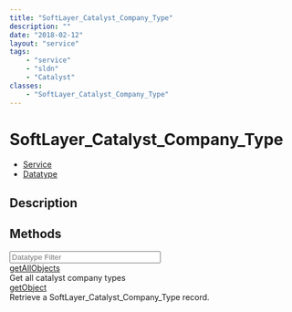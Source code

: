 ```yaml
---
title: "SoftLayer_Catalyst_Company_Type"
description: ""
date: "2018-02-12"
layout: "service"
tags:
    - "service"
    - "sldn"
    - "Catalyst"
classes:
    - "SoftLayer_Catalyst_Company_Type"
---
```

# SoftLayer_Catalyst_Company_Type
<div id='service-datatype'>
    <ul id='sldn-reference-tabs'>
    <li id='service'> <a href='/reference/services/SoftLayer_Catalyst_Company_Type' >Service</a></li>    <li id='datatype'> <a href='/reference/datatypes/SoftLayer_Catalyst_Company_Type' >Datatype</a></li>
    </ul>
</div>

## Description




        
<div id="properties" class="content">
    <h2>Methods</h2>
    <div class="view-filters">
        <div class="clearfix">
            <div class="search-input-box">
                <input placeholder="Datatype Filter" onkeyup="titleSearch(inputId='edit-combine', divId='method-div', elementClass='method-row')" 
                    type="text" id="edit-combine" value="" size="30" maxlength="128" class="form-text">
            </div>
        </div>
    </div>
    <div id="method-div">
            <div class="method-row">
                        <span class='view-field-title'><a href='/reference/services/SoftLayer_Catalyst_Company_Type/getAllObjects'> getAllObjects</a> </span>
            <div class='views-field-body'>Get all catalyst company types</div>
        </div>
            <div class="method-row">
                        <span class='view-field-title'><a href='/reference/services/SoftLayer_Catalyst_Company_Type/getObject'> getObject</a> </span>
            <div class='views-field-body'>Retrieve a SoftLayer_Catalyst_Company_Type record.</div>
        </div>
        </div>
</div>

